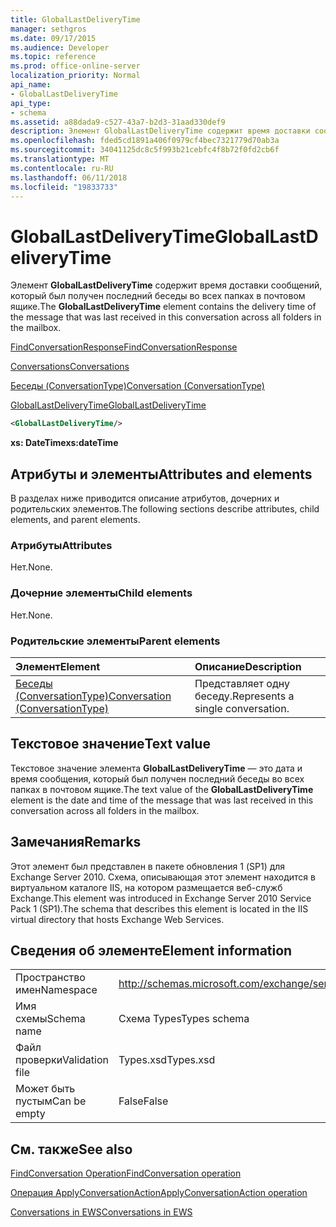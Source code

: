 ```yaml
---
title: GlobalLastDeliveryTime
manager: sethgros
ms.date: 09/17/2015
ms.audience: Developer
ms.topic: reference
ms.prod: office-online-server
localization_priority: Normal
api_name:
- GlobalLastDeliveryTime
api_type:
- schema
ms.assetid: a88dada9-c527-43a7-b2d3-31aad330def9
description: Элемент GlobalLastDeliveryTime содержит время доставки сообщений, который был получен последний беседы во всех папках в почтовом ящике.
ms.openlocfilehash: fded5cd1891a406f0979cf4bec7321779d70ab3a
ms.sourcegitcommit: 34041125dc8c5f993b21cebfc4f8b72f0fd2cb6f
ms.translationtype: MT
ms.contentlocale: ru-RU
ms.lasthandoff: 06/11/2018
ms.locfileid: "19833733"
---
```

# <a name="globallastdeliverytime"></a><span data-ttu-id="03864-103">GlobalLastDeliveryTime</span><span class="sxs-lookup"><span data-stu-id="03864-103">GlobalLastDeliveryTime</span></span>

<span data-ttu-id="03864-104">Элемент **GlobalLastDeliveryTime** содержит время доставки сообщений, который был получен последний беседы во всех папках в почтовом ящике.</span><span class="sxs-lookup"><span data-stu-id="03864-104">The **GlobalLastDeliveryTime** element contains the delivery time of the message that was last received in this conversation across all folders in the mailbox.</span></span> 
  
[<span data-ttu-id="03864-105">FindConversationResponse</span><span class="sxs-lookup"><span data-stu-id="03864-105">FindConversationResponse</span></span>](findconversationresponse.md)
  
[<span data-ttu-id="03864-106">Conversations</span><span class="sxs-lookup"><span data-stu-id="03864-106">Conversations</span></span>](conversations-ex15websvcsotherref.md)
  
[<span data-ttu-id="03864-107">Беседы (ConversationType)</span><span class="sxs-lookup"><span data-stu-id="03864-107">Conversation (ConversationType)</span></span>](conversation-conversationtype.md)
  
[<span data-ttu-id="03864-108">GlobalLastDeliveryTime</span><span class="sxs-lookup"><span data-stu-id="03864-108">GlobalLastDeliveryTime</span></span>](globallastdeliverytime.md)
  
```XML
<GlobalLastDeliveryTime/>
```

 <span data-ttu-id="03864-109">**xs: DateTime**</span><span class="sxs-lookup"><span data-stu-id="03864-109">**xs:dateTime**</span></span>
## <a name="attributes-and-elements"></a><span data-ttu-id="03864-110">Атрибуты и элементы</span><span class="sxs-lookup"><span data-stu-id="03864-110">Attributes and elements</span></span>

<span data-ttu-id="03864-111">В разделах ниже приводится описание атрибутов, дочерних и родительских элементов.</span><span class="sxs-lookup"><span data-stu-id="03864-111">The following sections describe attributes, child elements, and parent elements.</span></span>
  
### <a name="attributes"></a><span data-ttu-id="03864-112">Атрибуты</span><span class="sxs-lookup"><span data-stu-id="03864-112">Attributes</span></span>

<span data-ttu-id="03864-113">Нет.</span><span class="sxs-lookup"><span data-stu-id="03864-113">None.</span></span>
  
### <a name="child-elements"></a><span data-ttu-id="03864-114">Дочерние элементы</span><span class="sxs-lookup"><span data-stu-id="03864-114">Child elements</span></span>

<span data-ttu-id="03864-115">Нет.</span><span class="sxs-lookup"><span data-stu-id="03864-115">None.</span></span>
  
### <a name="parent-elements"></a><span data-ttu-id="03864-116">Родительские элементы</span><span class="sxs-lookup"><span data-stu-id="03864-116">Parent elements</span></span>

|<span data-ttu-id="03864-117">**Элемент**</span><span class="sxs-lookup"><span data-stu-id="03864-117">**Element**</span></span>|<span data-ttu-id="03864-118">**Описание**</span><span class="sxs-lookup"><span data-stu-id="03864-118">**Description**</span></span>|
|:-----|:-----|
|[<span data-ttu-id="03864-119">Беседы (ConversationType)</span><span class="sxs-lookup"><span data-stu-id="03864-119">Conversation (ConversationType)</span></span>](conversation-conversationtype.md) <br/> |<span data-ttu-id="03864-120">Представляет одну беседу.</span><span class="sxs-lookup"><span data-stu-id="03864-120">Represents a single conversation.</span></span>  <br/> |
   
## <a name="text-value"></a><span data-ttu-id="03864-121">Текстовое значение</span><span class="sxs-lookup"><span data-stu-id="03864-121">Text value</span></span>

<span data-ttu-id="03864-122">Текстовое значение элемента **GlobalLastDeliveryTime** — это дата и время сообщения, который был получен последний беседы во всех папках в почтовом ящике.</span><span class="sxs-lookup"><span data-stu-id="03864-122">The text value of the **GlobalLastDeliveryTime** element is the date and time of the message that was last received in this conversation across all folders in the mailbox.</span></span> 
  
## <a name="remarks"></a><span data-ttu-id="03864-123">Замечания</span><span class="sxs-lookup"><span data-stu-id="03864-123">Remarks</span></span>

<span data-ttu-id="03864-124">Этот элемент был представлен в пакете обновления 1 (SP1) для Exchange Server 2010. Схема, описывающая этот элемент находится в виртуальном каталоге IIS, на котором размещается веб-служб Exchange.</span><span class="sxs-lookup"><span data-stu-id="03864-124">This element was introduced in Exchange Server 2010 Service Pack 1 (SP1).The schema that describes this element is located in the IIS virtual directory that hosts Exchange Web Services.</span></span>
  
## <a name="element-information"></a><span data-ttu-id="03864-125">Сведения об элементе</span><span class="sxs-lookup"><span data-stu-id="03864-125">Element information</span></span>

|||
|:-----|:-----|
|<span data-ttu-id="03864-126">Пространство имен</span><span class="sxs-lookup"><span data-stu-id="03864-126">Namespace</span></span>  <br/> |http://schemas.microsoft.com/exchange/services/2006/types  <br/> |
|<span data-ttu-id="03864-127">Имя схемы</span><span class="sxs-lookup"><span data-stu-id="03864-127">Schema name</span></span>  <br/> |<span data-ttu-id="03864-128">Схема Types</span><span class="sxs-lookup"><span data-stu-id="03864-128">Types schema</span></span>  <br/> |
|<span data-ttu-id="03864-129">Файл проверки</span><span class="sxs-lookup"><span data-stu-id="03864-129">Validation file</span></span>  <br/> |<span data-ttu-id="03864-130">Types.xsd</span><span class="sxs-lookup"><span data-stu-id="03864-130">Types.xsd</span></span>  <br/> |
|<span data-ttu-id="03864-131">Может быть пустым</span><span class="sxs-lookup"><span data-stu-id="03864-131">Can be empty</span></span>  <br/> |<span data-ttu-id="03864-132">False</span><span class="sxs-lookup"><span data-stu-id="03864-132">False</span></span>  <br/> |
   
## <a name="see-also"></a><span data-ttu-id="03864-133">См. также</span><span class="sxs-lookup"><span data-stu-id="03864-133">See also</span></span>



[<span data-ttu-id="03864-134">FindConversation Operation</span><span class="sxs-lookup"><span data-stu-id="03864-134">FindConversation operation</span></span>](findconversation-operation.md)
  
[<span data-ttu-id="03864-135">Операция ApplyConversationAction</span><span class="sxs-lookup"><span data-stu-id="03864-135">ApplyConversationAction operation</span></span>](applyconversationaction-operation.md)


[<span data-ttu-id="03864-136">Conversations in EWS</span><span class="sxs-lookup"><span data-stu-id="03864-136">Conversations in EWS</span></span>](http://msdn.microsoft.com/library/91e64629-db6c-4c94-9dcb-d386232e8467%28Office.15%29.aspx)

